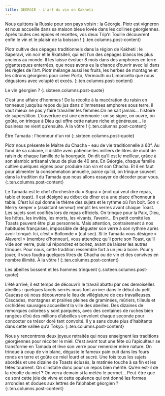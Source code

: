 ```yaml
---
title: GEORGIE - L'art du vin en Kakheti
---
```


Nous quittons la Russie pour son pays voisin : la Géorgie. Piotr est vigneron et nous accueille dans sa maison bleue lovée dans les collines géorgiennes. Après toutes ces épices et recettes, vos deux Trip’n Touille découvrent enfin le vin et le plaisir de la boisson !
{:.ten.columns.post-content}

<!--fin extrait-->



Piotr cultive des cépages traditionnels dans la région de Kakheti : le Saperavi, vin noir et le Rkatsiteli, qui est l’un des cépages blancs les plus anciens au monde. Il les laisse évoluer 8 mois dans des amphores en terre gigantesques enterrées, que nous avons eu la chance d’ouvrir avec lui dans les règles de l’art. Piotr mélange aussi les fruits, les herbes de montagne et les citrons géorgiens pour créer Porto, Vermouth ou Limoncello que nous dégustons avec volupté et excès.
{:.ten.columns.post-content}

Le vin géorgien ?
{:.sixteen.columns.post-quote}

C’est une affaire d’hommes ! De la récolte à la macération du raisin en tonneaux jusqu’au repos du jus dans d’immenses amphores sous terre, il vaut mieux ne pas y faire travailler les femmes.On ne sait jamais... histoire de superstition. L’ouverture est une cérémonie : on se signe, on ouvre, on goûte, on trinque à Dieu qui offre cette nature riche et généreuse… le business ne vient qu’ensuite. À la vôtre !
{:.ten.columns.post-content}


Être Tamada : l'honneur d'un roi
{:.sixteen.columns.post-quote}

Piotr nous présente le Maître du Chacha - eau de vie traditionnelle à 60°. Au fond de sa cabane, il distille avec patience les milliers de litres de moût de raisin de chaque famille de la bourgade. On dit qu’il est le meilleur, grâce à son alambic artisanal vieux de plus de 40 ans. En Géorgie, chaque famille cultive quelques vignes pour produire son vin et son Chacha. Et il en faut pour alimenter la consommation annuelle, parce qu’ici, on trinque souvent dans la tradition du Tamada que nous allons essayer de décoder pour vous.
{:.ten.columns.post-content}

Le Tamada est le chef d’orchestre du « Supra » (mot qui veut dire repas, table et toast). Il est désigné au début du dîner et a une place d’honneur à table. C’est lui qui donne le thème des sujets et le rythme où l’on boit. Son « Merry keeper » (assistant serveur) remplit les verres avant chaque Toast. Les sujets sont codifiés lors de repas officiels. On trinque pour la Paix, Dieu, les hôtes, les invités, les morts, les vivants, l’avenir… En petit comité les Toasts peuvent être plus personnels. Mais attention, contrairement à nos habitudes françaises, impossible de déguster son verre à son rythme après avoir trinqué. Ici, c’est « Bollomde » (cul sec). Si le Tamada vous désigne « Alaverdi » (membre d’honneur), vous attendrez qu’il porte son Toast, qu’il vide son verre, puis lui répondrez et boirez, avant de laisser les autres trinquer. Pour nous, cette tradition ressemble fort à un jeu à boire. Pour y jouer, il vous faudra quelques litres de Chacha ou de vin et des convives en nombre illimité. À la vôtre !
{:.ten.columns.post-content}


Les abeilles bossent et les hommes trinquent
{:.sixteen.columns.post-quote} 


L’été arrivé, il est temps de découvrir le travail abattu par ces demoiselles abeilles : quelques lacets serrés nous font arriver dans le début du petit Caucase où nous découvrons le lieu de villégiature de ces travailleuses. Cascades, montagnes et prairies pleines de graminées, mûriers, tilleuls et orchidées sauvages accueillent la ville des abeilles. Des dizaines de remorques colorées y sont parquées, avec des centaines de ruches bien rangées d’où des millions d’abeilles s’envolent chaque seconde pour concocter ce trésor doré tant convoité. Il y a sans doute plus d’habitants dans cette vallée qu’à Tokyo.
{:.ten.columns.post-content}

Nous y rencontrons deux joyeux retraités qui nous enseignent les traditions géorgiennes pour récolter le miel. C’est avant tout une fête où l’apiculteur se transforme en Tamada et lève son verre pour remercier mère nature. On trinque à coup de vin blanc, déguste le fameux pain cuit dans les fours ronds en terre et goûte ce miel lourd et sucré. Une fois tous les sujets abordés et une dizaine de Toasts éclusés, la matinée touche à sa fin et les têtes tournent. On s’installe donc pour un repos bien mérité. Qu’en est-il de la récolte du miel ? On verra demain si la météo le permet… Peut-être que ce sont cette joie de vivre et cette opulence qui ont donné les formes arrondies et dodues aux lettres de l’alphabet géorgien ?
{:.ten.columns.post-content}
